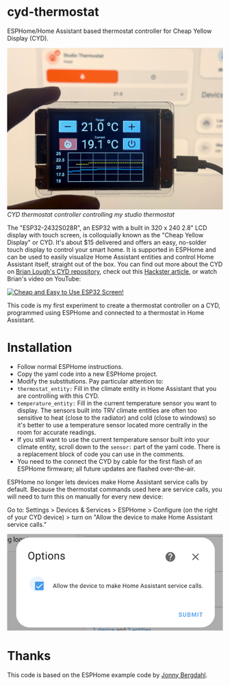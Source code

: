# cyd-thermostat
ESPHome/Home Assistant based thermostat controller for Cheap Yellow Display (CYD).

![cyd-thermostat in action!](https://raw.githubusercontent.com/GuySie/cyd-thermostat/main/cyd-thermostat.jpg)
*CYD thermostat controller controlling my studio thermostat*

The "ESP32-2432S028R", an ESP32 with a built in 320 x 240 2.8" LCD display with touch screen, is colloquially known as the "Cheap Yellow Display" or CYD. It's about $15 delivered and offers an easy, no-solder touch display to control your smart home. It is supported in ESPHome and can be used to easily visualize Home Assistant entities and control Home Assistant itself, straight out of the box. You can find out more about the CYD on [Brian Lough's CYD repository](https://github.com/witnessmenow/ESP32-Cheap-Yellow-Display), check out this [Hackster article](https://www.hackster.io/news/brian-lough-looks-to-build-a-community-around-the-espressif-esp32-powered-cheap-yellow-display-66d23972910d), or watch Brian's video on YouTube:

[![Cheap and Easy to Use ESP32 Screen!](http://img.youtube.com/vi/0AVyvwv0agk/0.jpg)](http://www.youtube.com/watch?v=0AVyvwv0agk "Cheap and Easy to Use ESP32 Screen!")

This code is my first experiment to create a thermostat controller on a CYD, programmed using ESPHome and connected to a thermostat in Home Assistant.

# Installation

- Follow normal ESPHome instructions. 
- Copy the yaml code into a new ESPHome project.
- Modify the substitutions. Pay particular attention to:
- `thermostat_entity:` Fill in the climate entity in Home Assistant that you are controlling with this CYD.
- `temperature_entity:` Fill in the current temperature sensor you want to display. The sensors built into TRV climate entities are often too sensitive to heat (close to the radiator) and cold (close to windows) so it's better to use a temperature sensor located more centrally in the room for accurate readings.
- If you still want to use the current temperature sensor built into your climate entity, scroll down to the `sensor:` part of the yaml code. There is a replacement block of code you can use in the comments.
- You need to the connect the CYD by cable for the first flash of an ESPHome firmware; all future updates are flashed over-the-air.

ESPHome no longer lets devices make Home Assistant service calls by default. Because the thermostat commands used here are service calls, you will need to turn this on manually for every new device:

Go to: Settings > Devices & Services > ESPHome > Configure (on the right of your CYD device) > turn on "Allow the device to make Home Assistant service calls."

![ESPHome device service calls window!](https://raw.githubusercontent.com/GuySie/cyd-thermostat/main/cyd-servicecalls.png)

# Thanks
This code is based on the ESPHome example code by [Jonny Bergdahl](https://github.com/jonnybergdahl).
